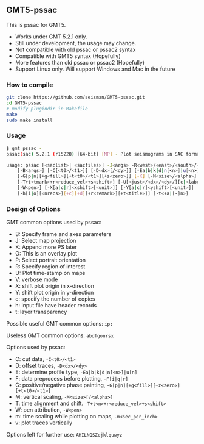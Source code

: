 ## GMT5-pssac

This is pssac for GMT5.

- Works under GMT 5.2.1 only.
- Still under development, the usage may change.
- Not compatible with old pssac or pssac2 syntax
- Compatible with GMT5 syntax (Hopefully)
- More features than old pssac or pssac2 (Hopefully)
- Support Linux only. Will support Windows and Mac in the future

### How to compile

~~~bash
git clone https://github.com/seisman/GMT5-pssac.git
cd GMT5-pssac
# modify plugindir in Makefile
make
sudo make install
~~~

### Usage

~~~bash
$ gmt pssac -
pssac(sac) 5.2.1 (r15220) [64-bit] [MP] - Plot seismograms in SAC format on maps

usage: pssac [<saclist>| <sacfiles>] -J<args> -R<west>/<east>/<south>/<north>[/<zmin>/<zmax>][r]
	[-B<args>] [-C[<t0>/<t1>]] [-D<dx>[/<dy>]] [-Ea|b|k|d|n[<n>]|u[<n>]] [-F[i|q|r]]
	[-G[p|n][+g<fill>][+t<t0>/<t1>][+z<zero>]] [-K] [-M<size>/<alpha>] [-O] [-P]
	[-T+t<tmark>+r<reduce_vel>+s<shift>] [-U[<just>/<dx>/<dy>/][c|<label>]] [-V[<level>]]
	[-W<pen>] [-X[a|c|r]<xshift>[<unit>]] [-Y[a|c|r]<yshift>[<unit>]] [-c<ncopies>]
	[-h[i|o][<nrecs>][+c][+d][+r<remark>][+t<title>]] [-t<+a|[-]n>]
~~~

### Design of Options

GMT common options used by pssac:

- B: Specify frame and axes parameters
- J: Select map projection
- K: Append more PS later
- O: This is an overlay plot
- P: Select portrait orientation
- R: Specify region of interest
- U: Plot time-stamp on maps
- V: verbose mode
- X: shift plot origin in x-direction
- Y: shift plot origin in y-direction
- c: specify the number of copies
- h: input file have header records
- t: layer transparency

Possible useful GMT common options: `ip:`

Useless GMT common options: `abdfgonrsx`

Options used by pssac:

- C: cut data, `-C<t0>/<t1>`
- D: offset traces, `-D<dx>/<dy>`
- E: determine profile type, `-Ea|b|k|d|n[<n>]|u[n]`
- F: data preprocess before plotting, `-F[i|q|r]`
- G: positive/negative phase painting, `-G[p|n][+g<fill>][+z<zero>][+t<t0>/<t1>]`
- M: vertical scaling, `-M<size>[/<alpha>]`
- T: time alignment and shift. `-T+t<n>+r<reduce_vel>+s<shift>`
- W: pen attribution, `-W<pen>`
- m: time scaling while plotting on maps, `-m<sec_per_inch>`
- v: plot traces vertically

Options left for further use: `AHILNQSZejklquwyz`
